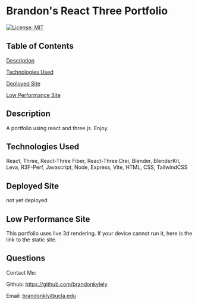   # Brandon's React Three Portfolio

  [![License: MIT](https://img.shields.io/badge/License-MIT-yellow.svg)](https://opensource.org/licenses/MIT)

  ## Table of Contents

  [Description](#description)

  [Technologies Used](#technologies-used)

  [Deployed Site](#deployed-site)

  [Low Performance Site](#low-performance-site)

  ## Description

  A portfolio using react and three js. Enjoy.

  ## Technologies Used

  React, Three, React-Three Fiber, React-Three Drei, Blender, BlenderKit, Leva, R3F-Perf, Javascript, Node, Express, Vite, HTML, CSS, TailwindCSS

  ## Deployed Site

  not yet deployed

  ## Low Performance Site

  This portfolio uses live 3d rendering. If your device cannot run it, here is the link to the static site.

  ## Questions

  Contact Me:

  Github: https://github.com/brandonkylely

  Email: brandonkly@ucla.edu 